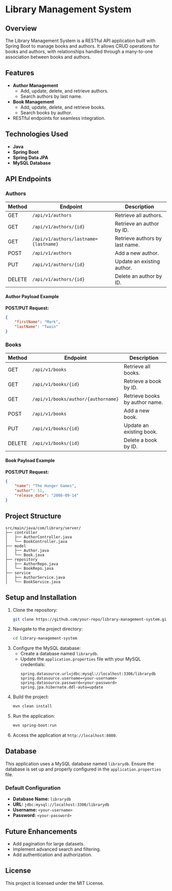 
# Library Management System

## Overview

The Library Management System is a RESTful API application built with Spring Boot to manage books and authors. It allows CRUD operations for books and authors, with relationships handled through a many-to-one association between books and authors.

## Features

- **Author Management**
  - Add, update, delete, and retrieve authors.
  - Search authors by last name.
- **Book Management**
  - Add, update, delete, and retrieve books.
  - Search books by author.
- RESTful endpoints for seamless integration.

## Technologies Used

- **Java**
- **Spring Boot**
- **Spring Data JPA**
- **MySQL Database**

## API Endpoints

### Authors

| Method | Endpoint                              | Description                    |
| ------ | ------------------------------------- | ------------------------------ |
| GET    | `/api/v1/authors`                     | Retrieve all authors.          |
| GET    | `/api/v1/authors/{id}`                | Retrieve an author by ID.      |
| GET    | `/api/v1/authors/lastname={lastname}` | Retrieve authors by last name. |
| POST   | `/api/v1/authors`                     | Add a new author.              |
| PUT    | `/api/v1/authors/{id}`                | Update an existing author.     |
| DELETE | `/api/v1/authors/{id}`                | Delete an author by ID.        |

#### Author Payload Example

**POST/PUT Request:**

```json
{
    "firstName": "Mark",
    "lastName": "Twain"
}
```

### Books

| Method | Endpoint                            | Description                    |
| ------ | ----------------------------------- | ------------------------------ |
| GET    | `/api/v1/books`                     | Retrieve all books.            |
| GET    | `/api/v1/books/{id}`                | Retrieve a book by ID.         |
| GET    | `/api/v1/books/author/{authorname}` | Retrieve books by author name. |
| POST   | `/api/v1/books`                     | Add a new book.                |
| PUT    | `/api/v1/books/{id}`                | Update an existing book.       |
| DELETE | `/api/v1/books/{id}`                | Delete a book by ID.           |

#### Book Payload Example

**POST/PUT Request:**

```json
{
    "name": "The Hunger Games",
    "author": 51,
    "release_date": "2008-09-14"
}
```

## Project Structure

```
src/main/java/com/library/server/
├── controller
│   ├── AuthorController.java
│   └── BookController.java
├── model
│   ├── Author.java
│   └── Book.java
├── repository
│   ├── AuthorRepo.java
│   └── BookRepo.java
├── service
│   ├── AuthorService.java
│   └── BookService.java
```

## Setup and Installation

1. Clone the repository:
   ```bash
   git clone https://github.com/your-repo/library-management-system.git
   ```
2. Navigate to the project directory:
   ```bash
   cd library-management-system
   ```
3. Configure the MySQL database:
   - Create a database named `librarydb`.
   - Update the `application.properties` file with your MySQL credentials:
     ```properties
     spring.datasource.url=jdbc:mysql://localhost:3306/librarydb
     spring.datasource.username=<your-username>
     spring.datasource.password=<your-password>
     spring.jpa.hibernate.ddl-auto=update
     ```
4. Build the project:
   ```bash
   mvn clean install
   ```
5. Run the application:
   ```bash
   mvn spring-boot:run
   ```
6. Access the application at `http://localhost:8080`.

## Database

This application uses a MySQL database named `librarydb`. Ensure the database is set up and properly configured in the `application.properties` file.

### Default Configuration

- **Database Name:** `librarydb`
- **URL:** `jdbc:mysql://localhost:3306/librarydb`
- **Username:** `<your-username>`
- **Password:** `<your-password>`

## Future Enhancements

- Add pagination for large datasets.
- Implement advanced search and filtering.
- Add authentication and authorization.

## License

This project is licensed under the MIT License.
